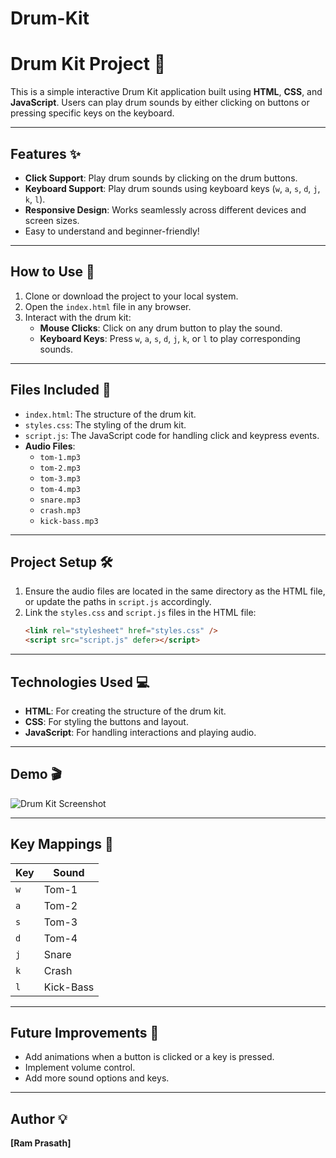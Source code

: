 # Drum-Kit

# Drum Kit Project 🎵

This is a simple interactive Drum Kit application built using **HTML**, **CSS**, and **JavaScript**. Users can play drum sounds by either clicking on buttons or pressing specific keys on the keyboard.

---

## Features ✨

- **Click Support**: Play drum sounds by clicking on the drum buttons.
- **Keyboard Support**: Play drum sounds using keyboard keys (`w`, `a`, `s`, `d`, `j`, `k`, `l`).
- **Responsive Design**: Works seamlessly across different devices and screen sizes.
- Easy to understand and beginner-friendly!

---

## How to Use 🥁

1. Clone or download the project to your local system.
2. Open the `index.html` file in any browser.
3. Interact with the drum kit:
   - **Mouse Clicks**: Click on any drum button to play the sound.
   - **Keyboard Keys**: Press `w`, `a`, `s`, `d`, `j`, `k`, or `l` to play corresponding sounds.

---

## Files Included 📁

- `index.html`: The structure of the drum kit.
- `styles.css`: The styling of the drum kit.
- `script.js`: The JavaScript code for handling click and keypress events.
- **Audio Files**:
  - `tom-1.mp3`
  - `tom-2.mp3`
  - `tom-3.mp3`
  - `tom-4.mp3`
  - `snare.mp3`
  - `crash.mp3`
  - `kick-bass.mp3`

---

## Project Setup 🛠️

1. Ensure the audio files are located in the same directory as the HTML file, or update the paths in `script.js` accordingly.
2. Link the `styles.css` and `script.js` files in the HTML file:
   ```html
   <link rel="stylesheet" href="styles.css" />
   <script src="script.js" defer></script>
   ```

---

## Technologies Used 💻

- **HTML**: For creating the structure of the drum kit.
- **CSS**: For styling the buttons and layout.
- **JavaScript**: For handling interactions and playing audio.

---

## Demo 🎬

![Drum Kit Screenshot](demo.png)

---

## Key Mappings 🎹

| Key | Sound     |
| --- | --------- |
| `w` | Tom-1     |
| `a` | Tom-2     |
| `s` | Tom-3     |
| `d` | Tom-4     |
| `j` | Snare     |
| `k` | Crash     |
| `l` | Kick-Bass |

---

## Future Improvements 🚀

- Add animations when a button is clicked or a key is pressed.
- Implement volume control.
- Add more sound options and keys.

---

## Author 💡

**[Ram Prasath]**  

